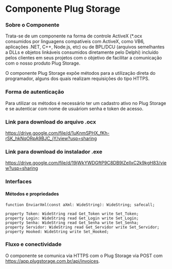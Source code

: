 # Componente Plug Storage

### Sobre o Componente

Trata-se de um componente na forma de controle ActiveX (\*.ocx consumidos por linguagens compatíveis com ActiveX, como VB6, aplicações .NET, C++, Node.js, etc) ou de BPL/DCU (arquivos semelhantes a DLLs e objetos linkáveis consumidos diretamente pelo Delphi) incluído pelos clientes em seus projetos com o objetivo de facilitar a comunicação com o nosso produto Plug Storage.

O componente Plug Storage expõe métodos para a utilização direta do programador, alguns dos quais realizam requisições do tipo HTTPS.

### Forma de autenticação

Para utilizar os métodos é necessário ter um cadastro ativo no Plug Storage e se autenticar com nome de usuáriom senha e token de acesso.

### Link para download do arquivo .ocx

<https://drive.google.com/file/d/1uKnmSPHX_fKh-rSK_hkNqORpA9BJC_jY/view?usp=sharing>

### Link para download do instalador .exe

<https://drive.google.com/file/d/19jWkYWDGftP9C8DB9lZeIlxC2k9kgH83/view?usp=sharing>

### Interfaces

#### Métodos e propriedades

```
function EnviarXml(const aXml: WideString): WideString; safecall;

property Token: WideString read Get_Token write Set_Token;
property Login: WideString read Get_Login write Set_Login;
property Senha: WideString read Get_Senha write Set_Senha;
property Servidor: WideString read Get_Servidor write Set_Servidor;
property Hooked: WideString write Set_Hooked;
```

### Fluxo e conectividade

O componente se comunica via HTTPS com o Plug Storage via POST com https://app.plugstorage.com.br/api/invoices.

